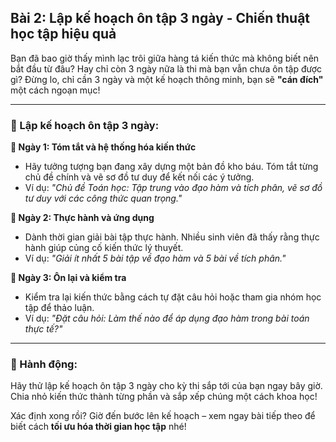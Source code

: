 ## Bài 2: Lập kế hoạch ôn tập 3 ngày - Chiến thuật học tập hiệu quả

Bạn đã bao giờ thấy mình lạc trôi giữa hàng tá kiến thức mà không biết nên bắt đầu từ đâu? Hay chỉ còn 3 ngày nữa là thi mà bạn vẫn chưa ôn tập được gì? Đừng lo, chỉ cần 3 ngày và một kế hoạch thông minh, bạn sẽ **"cán đích"** một cách ngoạn mục!

---

### 📌 Lập kế hoạch ôn tập 3 ngày:

**🔹 Ngày 1: Tóm tắt và hệ thống hóa kiến thức**
- Hãy tưởng tượng bạn đang xây dựng một bản đồ kho báu. Tóm tắt từng chủ đề chính và vẽ sơ đồ tư duy để kết nối các ý tưởng. 
- Ví dụ: *"Chủ đề Toán học: Tập trung vào đạo hàm và tích phân, vẽ sơ đồ tư duy với các công thức quan trọng."*

**🔹 Ngày 2: Thực hành và ứng dụng**
- Dành thời gian giải bài tập thực hành. Nhiều sinh viên đã thấy rằng thực hành giúp củng cố kiến thức lý thuyết.
- Ví dụ: *"Giải ít nhất 5 bài tập về đạo hàm và 5 bài về tích phân."*

**🔹 Ngày 3: Ôn lại và kiểm tra**
- Kiểm tra lại kiến thức bằng cách tự đặt câu hỏi hoặc tham gia nhóm học tập để thảo luận.
- Ví dụ: *"Đặt câu hỏi: Làm thế nào để áp dụng đạo hàm trong bài toán thực tế?"*

---

### 🚀 Hành động:

Hãy thử lập kế hoạch ôn tập 3 ngày cho kỳ thi sắp tới của bạn ngay bây giờ. Chia nhỏ kiến thức thành từng phần và sắp xếp chúng một cách khoa học!

Xác định xong rồi? Giờ đến bước lên kế hoạch – xem ngay bài tiếp theo để biết cách **tối ưu hóa thời gian học tập** nhé!